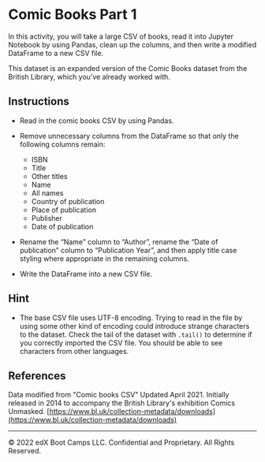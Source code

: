 # Comic Books Part 1

In this activity, you will take a large CSV of books, read it into Jupyter Notebook by using Pandas, clean up the columns, and then write a modified DataFrame to a new CSV file.

This dataset is an expanded version of the Comic Books dataset from the British Library, which you’ve already worked with.

## Instructions

* Read in the comic books CSV by using Pandas.

* Remove unnecessary columns from the DataFrame so that only the following columns remain:

    * ISBN
    * Title
    * Other titles
    * Name
    * All names
    * Country of publication
    * Place of publication
    * Publisher
    * Date of publication

* Rename the “Name” column to “Author”, rename the “Date of publication” column to “Publication Year”, and then apply title case styling where appropriate in the remaining columns.

* Write the DataFrame into a new CSV file.

## Hint

* The base CSV file uses UTF-8 encoding. Trying to read in the file by using some other kind of encoding could introduce strange characters to the dataset. Check the tail of the dataset with `.tail()` to determine if you correctly imported the CSV file. You should be able to see characters from other languages.

## References

Data modified from "Comic books CSV" Updated April 2021. Initially released in 2014 to accompany the British Library's exhibition Comics Unmasked. [https://www.bl.uk/collection-metadata/downloads](https://www.bl.uk/collection-metadata/downloads)

---

© 2022 edX Boot Camps LLC. Confidential and Proprietary. All Rights Reserved.
